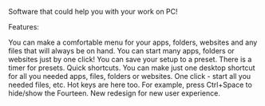 Software that could help you with your work on PC!

Features:

You can make a comfortable menu for your apps, folders, websites and any files that will always be on hand.
You can start many apps, folders or websites just by one click!
You can save your setup to a preset.
There is a timer for presets.
Quick shortcuts. You can make just one desktop shortcut for all you needed apps, files, folders or websites. One click - start all you needed files, etc.
Hot keys are here too. For example, press Ctrl+Space to hide/show the Fourteen.
New redesign for new user experience.

